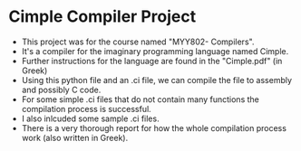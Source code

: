 # Cimple Compiler Project
- This project was for the course named "MYY802- Compilers".
- It's a compiler for the imaginary programming language named Cimple. 
- Further instructions for the language are found in the "Cimple.pdf" (in Greek)
- Using this python file and an .ci file, we can compile the file to assembly and possibly C code.
- For some simple .ci files that do not contain many functions the compilation process is successful.
- I also inlcuded some sample .ci files. 
- There is a very thorough report for how the whole compilation process work (also written in Greek). 
